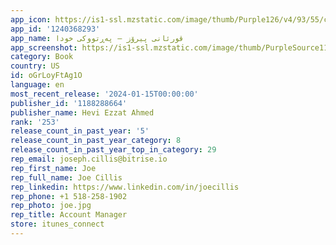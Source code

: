 ```yaml
---
app_icon: https://is1-ssl.mzstatic.com/image/thumb/Purple126/v4/93/55/cf/9355cfcc-bf0d-2c67-9f1e-2aa04d0e4104/AppIcon-0-0-1x_U007emarketing-0-10-0-85-220.png/1024x1024bb.png
app_id: '1240368293'
app_name: قورئانی پیرۆز — پەڕتووکی خودا
app_screenshot: https://is1-ssl.mzstatic.com/image/thumb/PurpleSource116/v4/4c/61/7d/4c617d3d-c91a-0756-fbd5-e148af4610eb/db057b48-1452-434d-82d0-aa6082654b60_Simulator_Screenshot_-_iPhone_11_Pro_Max_-_2023-09-21_at_00.20.28.png/1242x2688bb.png
category: Book
country: US
id: oGrLoyFtAg1O
language: en
most_recent_release: '2024-01-15T00:00:00'
publisher_id: '1188288664'
publisher_name: Hevi Ezzat Ahmed
rank: '253'
release_count_in_past_year: '5'
release_count_in_past_year_category: 8
release_count_in_past_year_top_in_category: 29
rep_email: joseph.cillis@bitrise.io
rep_first_name: Joe
rep_full_name: Joe Cillis
rep_linkedin: https://www.linkedin.com/in/joecillis
rep_phone: +1 518-258-1902
rep_photo: joe.jpg
rep_title: Account Manager
store: itunes_connect
---
```

